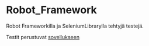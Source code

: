 # Robot_Framework
<p>Robot Frameworkilla ja SeleniumLibrarylla tehtyjä testejä.</p>
<p> Testit perustuvat <a href="https://github.com/craigmckeachie/keeptrack-ts/tree/testing" target="_blank">sovellukseen</a></p>
